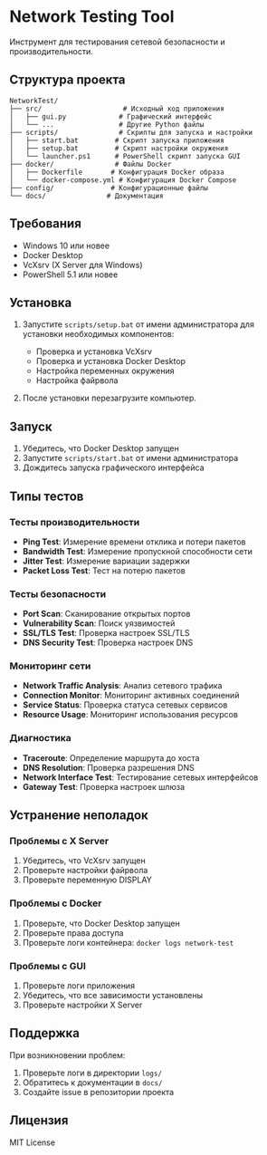 # Network Testing Tool

Инструмент для тестирования сетевой безопасности и производительности.

## Структура проекта

```
NetworkTest/
├── src/                    # Исходный код приложения
│   ├── gui.py             # Графический интерфейс
│   └── ...                # Другие Python файлы
├── scripts/               # Скрипты для запуска и настройки
│   ├── start.bat         # Скрипт запуска приложения
│   ├── setup.bat         # Скрипт настройки окружения
│   └── launcher.ps1      # PowerShell скрипт запуска GUI
├── docker/               # Файлы Docker
│   ├── Dockerfile       # Конфигурация Docker образа
│   └── docker-compose.yml # Конфигурация Docker Compose
├── config/              # Конфигурационные файлы
└── docs/               # Документация
```

## Требования

- Windows 10 или новее
- Docker Desktop
- VcXsrv (X Server для Windows)
- PowerShell 5.1 или новее

## Установка

1. Запустите `scripts/setup.bat` от имени администратора для установки необходимых компонентов:
   - Проверка и установка VcXsrv
   - Проверка и установка Docker Desktop
   - Настройка переменных окружения
   - Настройка файрвола

2. После установки перезагрузите компьютер.

## Запуск

1. Убедитесь, что Docker Desktop запущен
2. Запустите `scripts/start.bat` от имени администратора
3. Дождитесь запуска графического интерфейса

## Типы тестов

### Тесты производительности
- **Ping Test**: Измерение времени отклика и потери пакетов
- **Bandwidth Test**: Измерение пропускной способности сети
- **Jitter Test**: Измерение вариации задержки
- **Packet Loss Test**: Тест на потерю пакетов

### Тесты безопасности
- **Port Scan**: Сканирование открытых портов
- **Vulnerability Scan**: Поиск уязвимостей
- **SSL/TLS Test**: Проверка настроек SSL/TLS
- **DNS Security Test**: Проверка настроек DNS

### Мониторинг сети
- **Network Traffic Analysis**: Анализ сетевого трафика
- **Connection Monitor**: Мониторинг активных соединений
- **Service Status**: Проверка статуса сетевых сервисов
- **Resource Usage**: Мониторинг использования ресурсов

### Диагностика
- **Traceroute**: Определение маршрута до хоста
- **DNS Resolution**: Проверка разрешения DNS
- **Network Interface Test**: Тестирование сетевых интерфейсов
- **Gateway Test**: Проверка настроек шлюза

## Устранение неполадок

### Проблемы с X Server
1. Убедитесь, что VcXsrv запущен
2. Проверьте настройки файрвола
3. Проверьте переменную DISPLAY

### Проблемы с Docker
1. Проверьте, что Docker Desktop запущен
2. Проверьте права доступа
3. Проверьте логи контейнера: `docker logs network-test`

### Проблемы с GUI
1. Проверьте логи приложения
2. Убедитесь, что все зависимости установлены
3. Проверьте настройки X Server

## Поддержка

При возникновении проблем:
1. Проверьте логи в директории `logs/`
2. Обратитесь к документации в `docs/`
3. Создайте issue в репозитории проекта

## Лицензия

MIT License 